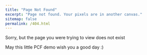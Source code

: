 ```yaml
---
title: "Page Not Found"
excerpt: "Page not found. Your pixels are in another canvas."
sitemap: false
permalink: /404.html
---
```


Sorry, but the page you were trying to view does not exist
<!-- 
<script type="text/javascript">
  var GOOG_FIXURL_LANG = 'en';
  var GOOG_FIXURL_SITE = '{{ site.url }}'
</script>
<script type="text/javascript"
  src="//linkhelp.clients.google.com/tbproxy/lh/wm/fixurl.js">
</script>
-->

May this little PCF demo wish you a good day :)

<html>

<body>
    <canvas width="256" height="256" id="my_Canvas"></canvas>
    <script>
    function normalize(out, a) {
        let x = a[0];
        let y = a[1];
        let z = a[2];
        let len = x * x + y * y + z * z;
        if (len > 0) {
            //TODO: evaluate use of glm_invsqrt here?
            len = 1 / Math.sqrt(len);
            out[0] = a[0] * len;
            out[1] = a[1] * len;
            out[2] = a[2] * len;
        }
        return out;
    }

    function createShape(angle = Math.PI, radius = 1.0, facet = 200) {
        const verticesData = [];
        const normalsData = [];
        const indicesData = [];
        const uvsData = [];
        let count = 0;

        verticesData[0] = 0;
        verticesData[1] = 0;
        verticesData[2] = -radius;
        normalsData[0] = 0;
        normalsData[1] = 0;
        normalsData[2] = -1;
        uvsData[0] = 0.5;
        uvsData[1] = 0.0;

        let m = 3;

        const point = new Float32Array(3);
        const theta = angle / facet;
        const phi = 2 * Math.PI / facet;

        for (let thetaCount = 1; thetaCount < facet; ++thetaCount) {
            const XY = Math.sin(thetaCount * theta) * radius;
            const Z = -Math.cos(thetaCount * theta) * radius;
            for (let phiCount = 0; phiCount < facet + 1; ++phiCount) {
                const X = XY * Math.sin(phiCount * phi);
                const Y = XY * Math.cos(phiCount * phi);
                verticesData[m] = X;
                verticesData[m + 1] = Y;
                verticesData[m + 2] = Z;
                point[0] = X;
                point[1] = Y;
                point[2] = Z;
                normalize(point, point);
                normalsData[m] = point[0];
                normalsData[m + 1] = point[1];
                normalsData[m + 2] = point[2];
                uvsData.push(1.0 - phiCount / facet);
                uvsData.push(thetaCount / facet);
                m += 3;
            }
        }

        verticesData[m] = 0;
        verticesData[m + 1] = 0;
        verticesData[m + 2] = ((angle === Math.PI) ? radius : 0);
        normalsData[m] = 0;
        normalsData[m + 1] = 0;
        normalsData[m + 2] = 1;
        uvsData.push(0.5);
        uvsData.push(1.0);

        // First Sphere ring(formed by triangles)
        for (let i = 0; i < facet; ++i) {
            indicesData[count++] = 0;
            indicesData[count++] = i + 1;
            indicesData[count++] = i + 2;
        }

        // Sphere rings loop(formed by rectangulars, 2 triangles for a rectangular)
        for (let i = 1; i < facet - 1; ++i) {
            const currentRing = (i - 1) * (facet + 1) + 1;
            const nextRing = currentRing + facet + 1;
            for (let j = 0; j < facet; ++j) {
                indicesData[count++] = currentRing + j;
                indicesData[count++] = nextRing + j;
                indicesData[count++] = currentRing + j + 1;
                indicesData[count++] = nextRing + j;
                indicesData[count++] = nextRing + j + 1;
                indicesData[count++] = currentRing + j + 1;
            }
        }

        // Last Sphere ring(formed by triangles)
        const pointIndex = verticesData.length / 3 - 1;
        for (let i = 0; i < facet; ++i) {
            indicesData[count++] = pointIndex;
            indicesData[count++] = pointIndex - i - 1;
            indicesData[count++] = pointIndex - i - 2;
        }

        verticesData.push(-3 * radius, -3 * radius, -radius);
        verticesData.push(3 * radius, -3 * radius, -radius);
        verticesData.push(3 * radius, 3 * radius, -radius);
        verticesData.push(-3 * radius, -3 * radius, -radius);
        verticesData.push(3 * radius, 3 * radius, -radius);
        verticesData.push(-3 * radius, 3 * radius, -radius);
        verticesData.push(-3 * radius, -3 * radius, -radius - 0.01);
        verticesData.push(3 * radius, -3 * radius, -radius - 0.01);
        verticesData.push(3 * radius, 3 * radius, -radius - 0.01);
        verticesData.push(-3 * radius, -3 * radius, -radius - 0.01);
        verticesData.push(3 * radius, 3 * radius, -radius - 0.01);
        verticesData.push(-3 * radius, 3 * radius, -radius - 0.01);

        normalsData.push(0, 0, 1);
        normalsData.push(0, 0, 1);
        normalsData.push(0, 0, 1);
        normalsData.push(0, 0, 1);
        normalsData.push(0, 0, 1);
        normalsData.push(0, 0, 1);
        normalsData.push(0, 0, -1);
        normalsData.push(0, 0, -1);
        normalsData.push(0, 0, -1);
        normalsData.push(0, 0, -1);
        normalsData.push(0, 0, -1);
        normalsData.push(0, 0, -1);

        uvsData.push(0, 0);
        uvsData.push(1, 0);
        uvsData.push(1, 1);
        uvsData.push(0, 0);
        uvsData.push(1, 1);
        uvsData.push(0, 1);
        uvsData.push(0, 0);
        uvsData.push(1, 0);
        uvsData.push(1, 1);
        uvsData.push(0, 0);
        uvsData.push(1, 1);
        uvsData.push(0, 1);

        var temp = verticesData.length / 3;

        indicesData.push(temp - 12, temp - 10, temp - 11);
        indicesData.push(temp - 9, temp - 7, temp - 8);
        indicesData.push(temp - 6, temp - 5, temp - 4);
        indicesData.push(temp - 3, temp - 2, temp - 1);

        const vertices = new Float32Array(verticesData);
        const normals = new Float32Array(normalsData);
        const numVertices = vertices.length / 3;
        let indices;
        if (numVertices > 65535) {
            indices = new Uint32Array(indicesData);
        } else {
            indices = new Uint16Array(indicesData);
        }
        const uvs = new Float32Array(uvsData);

        return { indices, vertices, normals, uvs }
    }

    function invert(out, a) {
        var a00 = a[0],
          a01 = a[1],
          a02 = a[2],
          a03 = a[3];
        var a10 = a[4],
          a11 = a[5],
          a12 = a[6],
          a13 = a[7];
        var a20 = a[8],
          a21 = a[9],
          a22 = a[10],
          a23 = a[11];
        var a30 = a[12],
          a31 = a[13],
          a32 = a[14],
          a33 = a[15];

        var b00 = a00 * a11 - a01 * a10;
        var b01 = a00 * a12 - a02 * a10;
        var b02 = a00 * a13 - a03 * a10;
        var b03 = a01 * a12 - a02 * a11;
        var b04 = a01 * a13 - a03 * a11;
        var b05 = a02 * a13 - a03 * a12;
        var b06 = a20 * a31 - a21 * a30;
        var b07 = a20 * a32 - a22 * a30;
        var b08 = a20 * a33 - a23 * a30;
        var b09 = a21 * a32 - a22 * a31;
        var b10 = a21 * a33 - a23 * a31;
        var b11 = a22 * a33 - a23 * a32;

        // Calculate the determinant
        var det = b00 * b11 - b01 * b10 + b02 * b09 + b03 * b08 - b04 * b07 + b05 * b06;

        if (!det) {
        return null;
        }
        det = 1.0 / det;

        out[0] = (a11 * b11 - a12 * b10 + a13 * b09) * det;
        out[1] = (a02 * b10 - a01 * b11 - a03 * b09) * det;
        out[2] = (a31 * b05 - a32 * b04 + a33 * b03) * det;
        out[3] = (a22 * b04 - a21 * b05 - a23 * b03) * det;
        out[4] = (a12 * b08 - a10 * b11 - a13 * b07) * det;
        out[5] = (a00 * b11 - a02 * b08 + a03 * b07) * det;
        out[6] = (a32 * b02 - a30 * b05 - a33 * b01) * det;
        out[7] = (a20 * b05 - a22 * b02 + a23 * b01) * det;
        out[8] = (a10 * b10 - a11 * b08 + a13 * b06) * det;
        out[9] = (a01 * b08 - a00 * b10 - a03 * b06) * det;
        out[10] = (a30 * b04 - a31 * b02 + a33 * b00) * det;
        out[11] = (a21 * b02 - a20 * b04 - a23 * b00) * det;
        out[12] = (a11 * b07 - a10 * b09 - a12 * b06) * det;
        out[13] = (a00 * b09 - a01 * b07 + a02 * b06) * det;
        out[14] = (a31 * b01 - a30 * b03 - a32 * b00) * det;
        out[15] = (a20 * b03 - a21 * b01 + a22 * b00) * det;

        return out;
    }


    /*============= Creating a canvas ======================*/
    var canvas = document.getElementById('my_Canvas');


    gl = canvas.getContext('webgl');

    var { vertices, indices, normals, uvs } = createShape();

    /*========== Defining and storing the geometry ==========*/

    // Create and store data into vertex buffer
    var vertex_buffer = gl.createBuffer();
    gl.bindBuffer(gl.ARRAY_BUFFER, vertex_buffer);
    gl.bufferData(gl.ARRAY_BUFFER, new Float32Array(vertices), gl.STATIC_DRAW);

    // Create and store data into color buffer
    var normal_buffer = gl.createBuffer();
    gl.bindBuffer(gl.ARRAY_BUFFER, normal_buffer);
    gl.bufferData(gl.ARRAY_BUFFER, new Float32Array(normals), gl.STATIC_DRAW);

    // Create and store data into index buffer
    var index_buffer = gl.createBuffer();
    gl.bindBuffer(gl.ELEMENT_ARRAY_BUFFER, index_buffer);
    gl.bufferData(gl.ELEMENT_ARRAY_BUFFER, new Uint16Array(indices), gl.STATIC_DRAW);


    /*=================== FRAMEBUFFER =================== */

    var shadowFramebuffer = gl.createFramebuffer()
    gl.bindFramebuffer(gl.FRAMEBUFFER, shadowFramebuffer)

    var targetTexture = gl.createTexture();
    targetTexture.width = 256;
    targetTexture.height = 256;
    gl.bindTexture(gl.TEXTURE_2D, targetTexture);

    gl.texParameteri(gl.TEXTURE_2D, gl.TEXTURE_WRAP_S, gl.CLAMP_TO_EDGE);
    gl.texParameteri(gl.TEXTURE_2D, gl.TEXTURE_WRAP_T, gl.CLAMP_TO_EDGE);
    gl.texParameteri(gl.TEXTURE_2D, gl.TEXTURE_MIN_FILTER, gl.NEAREST);
    gl.texImage2D(gl.TEXTURE_2D, 0, gl.RGBA,
        targetTexture.width, targetTexture.height, 0,
        gl.RGBA, gl.UNSIGNED_BYTE, null
    );

    var depthRenderBuffer = gl.createRenderbuffer();
    gl.bindRenderbuffer(gl.RENDERBUFFER, depthRenderBuffer);
    gl.renderbufferStorage(gl.RENDERBUFFER, gl.DEPTH_COMPONENT16, targetTexture.width, targetTexture.height);
    gl.framebufferTexture2D(gl.FRAMEBUFFER, gl.COLOR_ATTACHMENT0, gl.TEXTURE_2D, targetTexture, 0);
    gl.framebufferRenderbuffer(gl.FRAMEBUFFER, gl.DEPTH_ATTACHMENT, gl.RENDERBUFFER, depthRenderBuffer);
    gl.bindTexture(gl.TEXTURE_2D, null)
    gl.bindRenderbuffer(gl.RENDERBUFFER, null);
    gl.bindFramebuffer(gl.FRAMEBUFFER, null);


    /*=================== SHADERS =================== */

    var depthVertCode = 'attribute vec3 position;\n' +
        'attribute vec3 normal;\n' +
        'uniform mat4 model_uModelMatrix;\n' +
        'uniform mat4 light_uProjectionMatrix;\n' +
        'uniform mat4 light_uViewMatrix;\n' +
        'varying vec3 vPosition;\n' +
        'varying vec3 vNormal;\n' +
        'void main(void) { \n' +
        'vec4 positionLightSpace = light_uProjectionMatrix * light_uViewMatrix * model_uModelMatrix * vec4(position, 1.);\n' +
        'vPosition = positionLightSpace.xyz;\n' +
        'vNormal = normal;\n' +
        'gl_Position = positionLightSpace;\n' +
        '}';

    var depthFragCode = 'precision mediump float;\n' +
        'uniform vec3 light_uDirection;\n' +
        'varying vec3 vPosition;\n' +
        'varying vec3 vNormal;\n' +
        'void main(void) {\n' +
        'vec3 lightDirection = normalize(-light_uDirection);\n' +
        'float cosTheta = dot(lightDirection, normalize(vNormal));\n' +
        'float sinTheta = sqrt(1.0 - cosTheta * cosTheta);\n' +
        'float tanTheta = sinTheta / cosTheta;\n' +
        'float delta = tanTheta * 4.0 / 512.0;\n' +
        'gl_FragColor = vec4(vec3((vPosition.z + delta) * 0.5 + 0.5), 1.0);\n' +
        '}';

    var depthVertShader = gl.createShader(gl.VERTEX_SHADER);
    gl.shaderSource(depthVertShader, depthVertCode);
    gl.compileShader(depthVertShader);

    var depthFragShader = gl.createShader(gl.FRAGMENT_SHADER);
    gl.shaderSource(depthFragShader, depthFragCode);
    gl.compileShader(depthFragShader);

    var depthProgram = gl.createProgram();
    gl.attachShader(depthProgram, depthVertShader);
    gl.attachShader(depthProgram, depthFragShader);
    gl.linkProgram(depthProgram);

    var mainVertCode = 'attribute vec3 position;\n' +
        'attribute vec3 normal;\n' +
        'uniform mat4 camera_uProjectionMatrix;\n' +
        'uniform mat4 camera_uViewMatrix;\n' +
        'uniform mat4 model_uModelMatrix;\n' +
        'varying vec3 vNormal;\n' + 
        'varying vec4 vPositionWorldSpace;\n' +
        'void main(void) { \n' +
        'vNormal = normal;\n' +
        'vPositionWorldSpace = model_uModelMatrix * vec4(position, 1.);\n' +
        'gl_Position = camera_uProjectionMatrix * camera_uViewMatrix * vPositionWorldSpace;\n' +
        '}';

    var mainFragCode = 'precision mediump float;\n' +
        'uniform sampler2D render_uFBO;\n' +
        'uniform vec3 light_uDirection;\n' +
        'uniform mat4 light_uProjectionMatrix;\n' +
        'uniform mat4 light_uViewMatrix;\n' +
        'varying vec3 vNormal;\n' +
        'varying vec4 vPositionWorldSpace;\n' +
        'void main(void) {\n' +
        'vec3 lightDirection = normalize(-light_uDirection);\n' +
        'float biasFactor = log(vPositionWorldSpace.z * 0.1 + 1.0) * 0.1 + 0.2;\n' +
        'vec3 positionWorldSpace = vPositionWorldSpace.xyz + vNormal * biasFactor;\n' +
        'vec3 positionLightSpace = (light_uProjectionMatrix * light_uViewMatrix * vPositionWorldSpace).xyz;\n' +
        'float nDotL = dot(vNormal, lightDirection);\n' +
        'vec3 lightColor = vec3(0.8, 0.6, 0.2);\n' +
        'float lightIntensity = 1.0;\n' +
        'vec3 radianceRGB = vec3(1.0) * nDotL * lightColor * lightIntensity;\n' +
        'vec2 sampleUV = positionLightSpace.xy * 0.5 + 0.5;\n' +
        'float z = texture2D(render_uFBO, sampleUV).r;\n' +
        'float d = (light_uProjectionMatrix * light_uViewMatrix * vec4(positionWorldSpace, 1.0)).z * 0.5 + 0.5;\n' +
        'float shadow = z < d - 1e-5 ? 0.0 : 1.0;\n' +
        'const int NUM_SAMPLE = 25;\n' +
        'const int SAMPLE_RADIUS = (NUM_SAMPLE - 1) / 2;\n' +
        'float totalWeight = 1.0;\n' +
        'for (int i = 0; i < NUM_SAMPLE; i++) {\n' +
        'for (int j = 0; j < NUM_SAMPLE; j++) {\n' +
        'vec2 offsetPCF;\n' +
        'offsetPCF = vec2(float(i - SAMPLE_RADIUS), float(j - SAMPLE_RADIUS)) * 0.5 / 512.0;\n' +
        'vec2 sampleUVPCF = sampleUV + offsetPCF;\n' +
        'float sampleDepth = texture2D(render_uFBO, sampleUVPCF).r;\n' +
        'float weight = exp(-(float((i - SAMPLE_RADIUS) * (i - SAMPLE_RADIUS) + (j - SAMPLE_RADIUS) * (j - SAMPLE_RADIUS)) / (2.0 / 9.0 * float(SAMPLE_RADIUS) * float(SAMPLE_RADIUS))));\n' +
        'float sampleShadow = (sampleDepth < d - 1e-5 ? 0.0 : 1.0);\n' +
        'shadow += sampleShadow * weight;\n' +
        'totalWeight += weight;\n' +
        '}\n' +
        '}\n' +
        'shadow /= totalWeight;\n' +
        'gl_FragColor = vec4(vec3(d), 1.0);\n' +
        'gl_FragColor = vec4(vec3(d), 1.0);\n' +
        'gl_FragColor = vec4(vec3(1.0 - shadow), 1.0);\n' +
        'gl_FragColor = vec4(vec3(radianceRGB), 1.0);\n' +
        'gl_FragColor = vec4(radianceRGB * shadow, 1.0);\n' +
        '}';

    var mainVertShader = gl.createShader(gl.VERTEX_SHADER);
    gl.shaderSource(mainVertShader, mainVertCode);
    gl.compileShader(mainVertShader);

    var mainFragShader = gl.createShader(gl.FRAGMENT_SHADER);
    gl.shaderSource(mainFragShader, mainFragCode);
    gl.compileShader(mainFragShader);

    var mainProgram = gl.createProgram();
    gl.attachShader(mainProgram, mainVertShader);
    gl.attachShader(mainProgram, mainFragShader);
    gl.linkProgram(mainProgram);

    /*======== Associating attributes to vertex shader =====*/
    // uniform locations
    // Depth program
    var depth_objectModelMatrixLocation = gl.getUniformLocation(depthProgram, "model_uModelMatrix");
    var depth_lightProjectionMatrixLocation = gl.getUniformLocation(depthProgram, "light_uProjectionMatrix");
    var depth_lightViewMatrixLocation = gl.getUniformLocation(depthProgram, "light_uViewMatrix");
    var depth_lightDirection = gl.getUniformLocation(depthProgram, "light_uDirection");

    // Main program
    var main_objectModelMatrixLocation = gl.getUniformLocation(mainProgram, "model_uModelMatrix");
    var main_cameraProjectionLocation = gl.getUniformLocation(mainProgram, "camera_uProjectionMatrix");
    var main_cameraViewMatrixLocation = gl.getUniformLocation(mainProgram, "camera_uViewMatrix");
    var main_lightDirection = gl.getUniformLocation(mainProgram, "light_uDirection");
    var main_lightProjectionMatrixLocation = gl.getUniformLocation(mainProgram, "light_uProjectionMatrix");
    var main_lightViewMatrixLocation = gl.getUniformLocation(mainProgram, "light_uViewMatrix");
    var main_renderFBO = gl.getUniformLocation(mainProgram, 'render_uFBO');

    // attribute locations
    // Depth program
    gl.bindBuffer(gl.ARRAY_BUFFER, vertex_buffer);
    var depth_Position = gl.getAttribLocation(depthProgram, "position");
    gl.vertexAttribPointer(depth_Position, 3, gl.FLOAT, false, 0, 0);
    gl.enableVertexAttribArray(depth_Position);
    gl.bindBuffer(gl.ARRAY_BUFFER, null);

    gl.bindBuffer(gl.ARRAY_BUFFER, normal_buffer);
    var depth_Normal = gl.getAttribLocation(depthProgram, "normal");
    gl.vertexAttribPointer(depth_Normal, 3, gl.FLOAT, false, 0, 0);
    gl.enableVertexAttribArray(depth_Normal);
    gl.bindBuffer(gl.ARRAY_BUFFER, null);

    // Main program
    gl.bindBuffer(gl.ARRAY_BUFFER, vertex_buffer);
    var main_Position = gl.getAttribLocation(mainProgram, "position");
    gl.vertexAttribPointer(main_Position, 3, gl.FLOAT, false, 0, 0);
    gl.enableVertexAttribArray(main_Position);
    gl.bindBuffer(gl.ARRAY_BUFFER, null);

    gl.bindBuffer(gl.ARRAY_BUFFER, normal_buffer);
    var main_Normal = gl.getAttribLocation(mainProgram, "normal");
    gl.vertexAttribPointer(main_Normal, 3, gl.FLOAT, false, 0, 0);
    gl.enableVertexAttribArray(main_Normal);
    gl.bindBuffer(gl.ARRAY_BUFFER, null);



    /*==================== MATRIX ====================== */

    function getPerspectiveProjection(fovy, aspect, near, far) {
        var f = 1.0 / Math.tan(fovy / 2), nf = void 0;
        var res = new Float32Array([
            f / aspect, 0, 0, 0,
            0, f, 0, 0,
            0, 0, 0, -1,
            0, 0, 0, 0
        ]);
        if (far != null && far !== Infinity) {
            nf = 1 / (near - far);
            res[10] = (far + near) * nf;
            res[14] = 2 * far * near * nf;
        } else {
            res[10] = -1;
            res[14] = -2 * near;
        }
        return res;
    }

    function getOrthoProjection(left, right, bottom, top, near, far) {
        var lr = 1 / (left - right);
        var bt = 1 / (bottom - top);
        var nf = 1 / (near - far);
        var res = new Float32Array([
            -2 * lr, 0, 0, 0,
            0, -2 * bt, 0, 0,
            0, 0, 2 * nf, 0,
            (left + right) * lr, (top + bottom) * bt, (far + near) * nf, 1
        ]);
        return res;
    }

    var perspectiveProjectionMatrix = getPerspectiveProjection(Math.PI / 4, canvas.width / canvas.height, 1, 100);
    var objectModelMatrix = new Float32Array([1, 0, 0, 0, 0, 1, 0, 0, 0, 0, 1, 0, 0, 0, 0, 1]);
    var cameraModelMatrix = new Float32Array([0, 1, 0, 0, 0, 0, 1, 0, 1, 0, 0, 0, 5, 0, 0, 1]);
    var cameraViewMatrix = new Float32Array(16);
    invert(cameraViewMatrix, cameraModelMatrix);

    var orthoProjection = getOrthoProjection(-5, 5, -5, 5, -5, 5);
    // this light view matrix is linked to direction [1, 1, 1]
    var lightViewMatrix = new Float32Array([
        -0.7071067690849304, -0.40824830532073975, 0.5773501992225647, 0, 
        0.7071067690849304, -0.40824833512306213, 0.5773502588272095, 0, 
        0, 0.8164965510368347, 0.5773503184318542, 0, 
        0, 0, 0, 1
    ]);
    var lightDirection = new Float32Array([-1, -1, -1]);

    /*================= Mouse events ======================*/

    var AMORTIZATION = 0.8;
    var drag = false;
    var old_x, old_y;
    var dX = 0,
        dY = 0;

    var mouseDown = function(e) {
        drag = true;
        old_x = e.pageX, old_y = e.pageY;
        e.preventDefault();
        return;
    };

    var mouseUp = function(e) {
        drag = false;
        return;
    };

    var mouseMove = function(e) {
        if (!drag) return false;
        dX = (e.pageX - old_x) * 2 * Math.PI / canvas.width,
            dY = (e.pageY - old_y) * 2 * Math.PI / canvas.height;
        THETA += dX;
        PHI += dY;
        PHI = Math.max(-1.56, Math.min(PHI, 1.56));
        old_x = e.pageX, old_y = e.pageY;
        e.preventDefault();
    };

    canvas.addEventListener("mousedown", mouseDown, false);
    canvas.addEventListener("mouseup", mouseUp, false);
    canvas.addEventListener("mouseout", mouseUp, false);
    canvas.addEventListener("mousemove", mouseMove, false);

    /*=========================rotation================*/

    function rotateX(m, angle) {
        var c = Math.cos(angle);
        var s = Math.sin(angle);
        var mv1 = m[1],
            mv5 = m[5],
            mv9 = m[9];

        m[1] = m[1] * c - m[2] * s;
        m[5] = m[5] * c - m[6] * s;
        m[9] = m[9] * c - m[10] * s;

        m[2] = m[2] * c + mv1 * s;
        m[6] = m[6] * c + mv5 * s;
        m[10] = m[10] * c + mv9 * s;
    }

    function rotateY(m, angle) {
        var c = Math.cos(angle);
        var s = Math.sin(angle);
        var mv0 = m[0],
            mv4 = m[4],
            mv8 = m[8];

        m[0] = c * m[0] + s * m[2];
        m[4] = c * m[4] + s * m[6];
        m[8] = c * m[8] + s * m[10];

        m[2] = c * m[2] - s * mv0;
        m[6] = c * m[6] - s * mv4;
        m[10] = c * m[10] - s * mv8;
    }

    function rotateZ(m, rad) {
        var s = Math.sin(rad);
        var c = Math.cos(rad);
        var a00 = m[0];
        var a01 = m[1];
        var a02 = m[2];
        var a03 = m[3];
        var a10 = m[4];
        var a11 = m[5];
        var a12 = m[6];
        var a13 = m[7];

        // Perform axis-specific matrix multiplication
        m[0] = a00 * c + a10 * s;
        m[1] = a01 * c + a11 * s;
        m[2] = a02 * c + a12 * s;
        m[3] = a03 * c + a13 * s;
        m[4] = a10 * c - a00 * s;
        m[5] = a11 * c - a01 * s;
        m[6] = a12 * c - a02 * s;
        m[7] = a13 * c - a03 * s;
        return m;
    }

    function identity(m) {
        m[0] = 1;
        m[1] = 0;
        m[2] = 0;
        m[3] = 0;

        m[4] = 0;
        m[5] = 1;
        m[6] = 0;
        m[7] = 0;


        m[8] = 0;
        m[9] = 0;
        m[10] = 1;
        m[11] = 0;


        m[12] = 0;
        m[13] = 0;
        m[14] = 0;
        m[15] = 1;
        return m;
    }

    function lookAt(matrix, eye, center) {
        function _lookAt(out, eye, center, up) {
            var x0 = void 0,
              x1 = void 0,
              x2 = void 0,
              y0 = void 0,
              y1 = void 0,
              y2 = void 0,
              z0 = void 0,
              z1 = void 0,
              z2 = void 0,
              len = void 0;
            var eyex = eye[0];
            var eyey = eye[1];
            var eyez = eye[2];
            var upx = up[0];
            var upy = up[1];
            var upz = up[2];
            var centerx = center[0];
            var centery = center[1];
            var centerz = center[2];

            if (Math.abs(eyex - centerx) < 1e-6 && Math.abs(eyey - centery) < 1e-6 && Math.abs(eyez - centerz) < 1e-6) {
            return identity(out);
            }

            z0 = eyex - centerx;
            z1 = eyey - centery;
            z2 = eyez - centerz;

            len = 1 / Math.sqrt(z0 * z0 + z1 * z1 + z2 * z2);
            z0 *= len;
            z1 *= len;
            z2 *= len;

            x0 = upy * z2 - upz * z1;
            x1 = upz * z0 - upx * z2;
            x2 = upx * z1 - upy * z0;
            len = Math.sqrt(x0 * x0 + x1 * x1 + x2 * x2);
            if (!len) {
            x0 = 0;
            x1 = 0;
            x2 = 0;
            } else {
            len = 1 / len;
            x0 *= len;
            x1 *= len;
            x2 *= len;
            }

            y0 = z1 * x2 - z2 * x1;
            y1 = z2 * x0 - z0 * x2;
            y2 = z0 * x1 - z1 * x0;

            len = Math.sqrt(y0 * y0 + y1 * y1 + y2 * y2);
            if (!len) {
            y0 = 0;
            y1 = 0;
            y2 = 0;
            } else {
            len = 1 / len;
            y0 *= len;
            y1 *= len;
            y2 *= len;
            }

            out[0] = x0;
            out[1] = y0;
            out[2] = z0;
            out[3] = 0;
            out[4] = x1;
            out[5] = y1;
            out[6] = z1;
            out[7] = 0;
            out[8] = x2;
            out[9] = y2;
            out[10] = z2;
            out[11] = 0;
            out[12] = -(x0 * eyex + x1 * eyey + x2 * eyez);
            out[13] = -(y0 * eyex + y1 * eyey + y2 * eyez);
            out[14] = -(z0 * eyex + z1 * eyey + z2 * eyez);
            out[15] = 1;

            return out;
        }
        let up = [0, 0, 1];

        var direction = [eye[0] - center[0], eye[1] - center[1], eye[2] - center[2]];
        normalize(direction, direction);
        _lookAt(matrix, eye, center, up);
        return matrix;
    };

    

    /*=================== Drawing =================== */

    var THETA = 0,
        PHI = 0;
    var time_old = 0;

    var animate = function(time) {
        var dt = time - time_old;

        if (!drag) {
            dX *= AMORTIZATION, dY *= AMORTIZATION;
            THETA += dX, PHI += dY;
            PHI = Math.max(-1.56, Math.min(PHI, 1.56));
        }

        var x = 5 * Math.cos(PHI) * Math.cos(THETA);
        var y = 5 * Math.cos(PHI) * Math.sin(-THETA);
        var z = 5 * Math.sin(PHI);
        lookAt(cameraViewMatrix, [x, y, z], [0, 0, 0]);


        time_old = time;

        // Light Depth Map => FBO
        {
            gl.useProgram(depthProgram);
            gl.bindFramebuffer(gl.FRAMEBUFFER, shadowFramebuffer);
            gl.enable(gl.DEPTH_TEST);
            gl.depthMask(true);
            gl.depthFunc(gl.LEQUAL);
            // gl.frontFace(gl.CW);
            // gl.enable(gl.CULL_FACE);
            gl.clearColor(1, 1, 1, 1);
            gl.clearDepth(1.0);
            gl.viewport(0.0, 0.0, canvas.width, canvas.height);
            gl.clear(gl.COLOR_BUFFER_BIT | gl.DEPTH_BUFFER_BIT);

            gl.uniformMatrix4fv(depth_objectModelMatrixLocation, false, objectModelMatrix);
            gl.uniformMatrix4fv(depth_lightProjectionMatrixLocation, false, orthoProjection);
            gl.uniformMatrix4fv(depth_lightViewMatrixLocation, false, lightViewMatrix);
            gl.uniform3fv(depth_lightDirection, lightDirection);

            gl.bindBuffer(gl.ELEMENT_ARRAY_BUFFER, index_buffer);
            gl.drawElements(gl.TRIANGLES, indices.length, gl.UNSIGNED_SHORT, 0);

            gl.bindFramebuffer(gl.FRAMEBUFFER, null);
        }

        // Main Program => screen
        {
            gl.useProgram(mainProgram);
            gl.enable(gl.DEPTH_TEST);
            gl.depthMask(true);
            gl.depthFunc(gl.LEQUAL);
            gl.disable(gl.CULL_FACE);
            gl.clearColor(0.9, 0.9, 0.9, 1);
            gl.clearDepth(1.0);
            gl.viewport(0.0, 0.0, canvas.width, canvas.height);
            gl.clear(gl.COLOR_BUFFER_BIT | gl.DEPTH_BUFFER_BIT);

            gl.uniformMatrix4fv(main_objectModelMatrixLocation, false, objectModelMatrix);
            gl.uniformMatrix4fv(main_cameraProjectionLocation, false, perspectiveProjectionMatrix);
            gl.uniformMatrix4fv(main_cameraViewMatrixLocation, false, cameraViewMatrix);
            gl.uniformMatrix4fv(main_lightProjectionMatrixLocation, false, orthoProjection);
            gl.uniformMatrix4fv(main_lightViewMatrixLocation, false, lightViewMatrix);
            gl.uniform3fv(main_lightDirection, lightDirection);
            gl.activeTexture(gl.TEXTURE0)
            gl.bindTexture(gl.TEXTURE_2D, targetTexture);
            gl.uniform1i(main_renderFBO, 0);

            gl.bindBuffer(gl.ELEMENT_ARRAY_BUFFER, index_buffer);
            gl.drawElements(gl.TRIANGLES, indices.length, gl.UNSIGNED_SHORT, 0);
        }


        window.requestAnimationFrame(animate);
    }

    animate(0);
    </script>
</body>

</html>